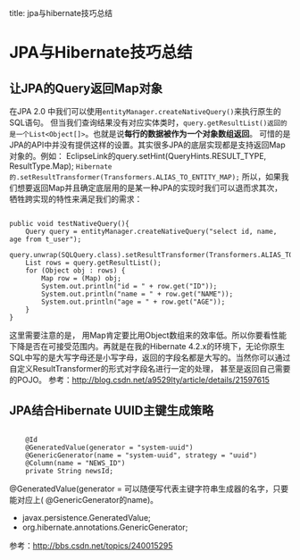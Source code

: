 title: jpa与hibernate技巧总结 

#  JPA与Hibernate技巧总结 
##  让JPA的Query返回Map对象 
在JPA 2.0 中我们可以使用` entityManager.createNativeQuery() `来执行原生的SQL语句。 
但当我们查询结果没有对应实体类时，` query.getResultList()返回的是一个List<Object[]> `。也就是说**每行的数据被作为一个对象数组返回**。 
可惜的是JPA的API中并没有提供这样的设置。其实很多JPA的底层实现都是支持返回Map对象的。例如：
EclipseLink的query.setHint(QueryHints.RESULT_TYPE, ResultType.Map); 
` Hibernate的.setResultTransformer(Transformers.ALIAS_TO_ENTITY_MAP); `
所以，如果我们想要返回Map并且确定底层用的是某一种JPA的实现时我们可以退而求其次， 牺牲跨实现的特性来满足我们的需求：
```

public void testNativeQuery(){  
    Query query = entityManager.createNativeQuery("select id, name, age from t_user");  
    query.unwrap(SQLQuery.class).setResultTransformer(Transformers.ALIAS_TO_ENTITY_MAP);  
    List rows = query.getResultList();  
    for (Object obj : rows) {  
        Map row = (Map) obj;  
        System.out.println("id = " + row.get("ID"));  
        System.out.println("name = " + row.get("NAME"));  
        System.out.println("age = " + row.get("AGE"));  
    }  
}  

```
这里需要注意的是， 用Map肯定要比用Object数组来的效率低。所以你要看性能下降是否在可接受范围内。再就是在我的Hibernate 4.2.x的环境下，无论你原生SQL中写的是大写字母还是小写字母，返回的字段名都是大写的。当然你可以通过自定义ResultTransformer的形式对字段名进行一定的处理， 甚至是返回自己需要的POJO。
参考：http://blog.csdn.net/a9529lty/article/details/21597615

##  JPA结合Hibernate UUID主键生成策略 
```

    @Id
    @GeneratedValue(generator = "system-uuid")
    @GenericGenerator(name = "system-uuid", strategy = "uuid")
    @Column(name = "NEWS_ID")
    private String newsId;

```
@GeneratedValue(generator = 可以随便写代表主键字符串生成器的名字，只要能对应上( @GenericGenerator的name)。
  * javax.persistence.GeneratedValue;
  * org.hibernate.annotations.GenericGenerator;


参考：http://bbs.csdn.net/topics/240015295